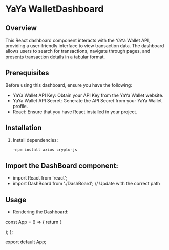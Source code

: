 # YaYa WalletDashboard

## Overview

This React dashboard component interacts with the YaYa Wallet API, providing a user-friendly interface to view transaction data. The dashboard allows users to search for transactions, navigate through pages, and presents transaction details in a tabular format.

## Prerequisites

Before using this dashboard, ensure you have the following:

- YaYa Wallet API Key: Obtain your API Key from the YaYa Wallet website.
- YaYa Wallet API Secret: Generate the API Secret from your YaYa Wallet profile.
- React: Ensure that you have React installed in your project.

## Installation

1. Install dependencies:

   ```bash
   -npm install axios crypto-js
## Import the DashBoard component:


- import React from 'react';
- import DashBoard from './DashBoard'; // Update with the correct path

## Usage
- Rendering the Dashboard:


const App = () => {
  return (
    <div>
      <DashBoard />
    </div>
  );
};

export default App;